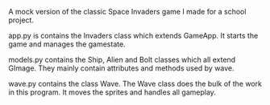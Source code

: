 A mock version of the classic Space Invaders game I made for a school project.

app.py is contains the Invaders class which extends GameApp. It starts the game and manages the gamestate.

models.py contains the Ship, Alien and Bolt classes which all extend GImage. They mainly contain attributes and methods used by wave.

wave.py contains the class Wave. The Wave class does the bulk of the work in this program. It moves the sprites and handles all gameplay.
